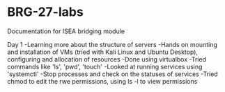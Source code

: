 # BRG-27-labs
Documentation for ISEA bridging module

Day 1
-Learning more about the structure of servers
-Hands on mounting and installation of VMs (tried with Kali Linux and Ubuntu Desktop), configuring and allocation of resources
-Done using virtualbox
-Tried commands like 'ls', 'pwd', 'touch'
-Looked at running services using 'systemctl'
-Stop processes and check on the statuses of services
-Tried chmod to edit the rwe permissions, using ls -l to view permissions
